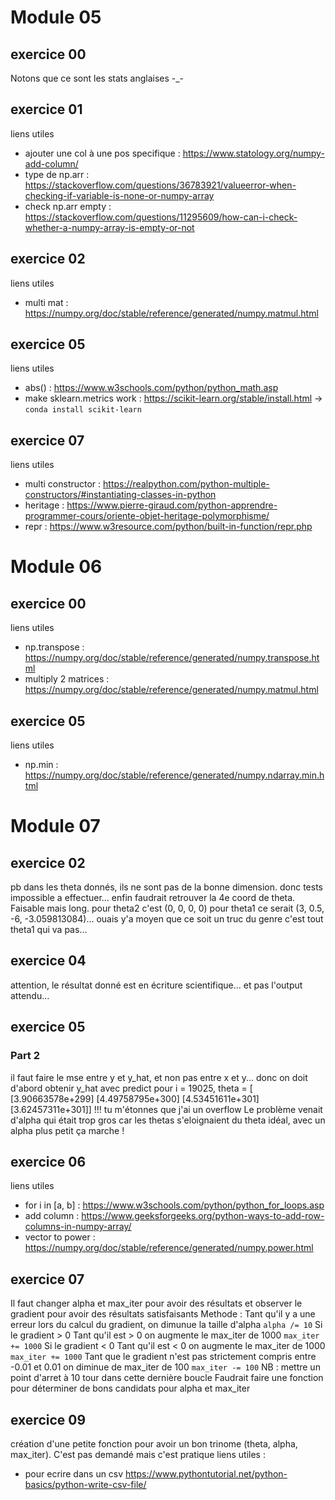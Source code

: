 # Module 05
## exercice 00
Notons que ce sont les stats anglaises -_-

## exercice 01
liens utiles
* ajouter une col à une pos specifique : https://www.statology.org/numpy-add-column/
* type de np.arr : https://stackoverflow.com/questions/36783921/valueerror-when-checking-if-variable-is-none-or-numpy-array
* check np.arr empty : https://stackoverflow.com/questions/11295609/how-can-i-check-whether-a-numpy-array-is-empty-or-not

## exercice 02
liens utiles
* multi mat : https://numpy.org/doc/stable/reference/generated/numpy.matmul.html

## exercice 05
liens utiles
* abs() : https://www.w3schools.com/python/python_math.asp
* make sklearn.metrics work : https://scikit-learn.org/stable/install.html
-> `conda install scikit-learn`

## exercice 07
liens utiles
* multi constructor : https://realpython.com/python-multiple-constructors/#instantiating-classes-in-python
* heritage : https://www.pierre-giraud.com/python-apprendre-programmer-cours/oriente-objet-heritage-polymorphisme/
* repr : https://www.w3resource.com/python/built-in-function/repr.php

# Module 06
## exercice 00
liens utiles
* np.transpose : https://numpy.org/doc/stable/reference/generated/numpy.transpose.html
* multiply 2 matrices : https://numpy.org/doc/stable/reference/generated/numpy.matmul.html

## exercice 05
liens utiles
* np.min : https://numpy.org/doc/stable/reference/generated/numpy.ndarray.min.html

# Module 07
## exercice 02
pb dans les theta donnés, ils ne sont pas de la bonne dimension.
donc tests impossible a effectuer...
enfin faudrait retrouver la 4e coord de theta. Faisable mais long.
pour theta2 c'est (0, 0, 0, 0)
pour theta1 ce serait (3, 0.5, -6, -3.059813084)... ouais y'a moyen que ce soit un truc du genre
c'est tout theta1 qui va pas...


## exercice 04
attention, le résultat donné est en écriture scientifique... et pas l'output attendu...

## exercice 05
### Part 2
il faut faire le mse entre y et y_hat, et non pas entre x et y... donc on doit d'abord obtenir y_hat avec predict
pour i = 19025,
theta = [
        [3.90663578e+299]
        [4.49758795e+300]
        [4.53451611e+301]
        [3.62457311e+301]]
!!!
tu m'étonnes que j'ai un overflow
Le problème venait d'alpha qui était trop gros car les thetas s'eloignaient du theta idéal, avec un alpha plus petit ça marche !

## exercice 06
liens utiles
* for i in [a, b] : https://www.w3schools.com/python/python_for_loops.asp
* add column : https://www.geeksforgeeks.org/python-ways-to-add-row-columns-in-numpy-array/
* vector to power : https://numpy.org/doc/stable/reference/generated/numpy.power.html

## exercice 07
Il faut changer alpha et max_iter pour avoir des résultats et observer le gradient pour avoir des résultats satisfaisants
Methode :
Tant qu'il y a une erreur lors du calcul du gradient, on dimunue la taille d'alpha `alpha /= 10`
Si le gradient > 0
        Tant qu'il est > 0 on augmente le max_iter de 1000 `max_iter += 1000`
Si le gradient < 0
        Tant qu'il est < 0 on augmente le max_iter de 1000 `max_iter += 1000`
Tant que le gradient n'est pas strictement compris entre -0.01 et 0.01 on diminue de max_iter de 100 `max_iter -= 100`
NB : mettre un point d'arret à 10 tour dans cette dernière boucle
Faudrait faire une fonction pour déterminer de bons candidats pour alpha et max_iter

## exercice 09
création d'une petite fonction pour avoir un bon trinome (theta, alpha, max_iter). C'est pas demandé mais c'est pratique
liens utiles :
* pour ecrire dans un csv https://www.pythontutorial.net/python-basics/python-write-csv-file/